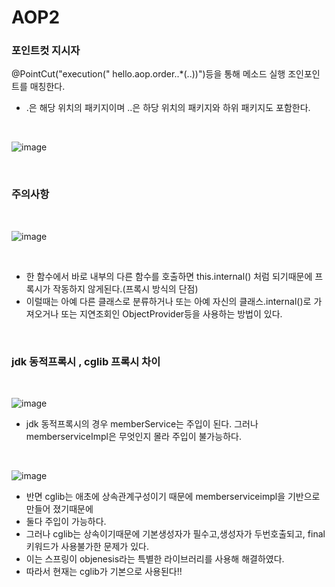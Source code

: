 # AOP2

### 포인트컷 지시자

@PointCut("execution(" hello.aop.order..*(..))")등을 통해 메소드 실행 조인포인트를 매칭한다.
- .은 해당 위치의 패키지이며 ..은 하당 위치의 패키지와 하위 패키지도 포함한다.

<br>

![image](https://github.com/MarkZiRo/spring-project/assets/37473857/cfa1409e-7a26-4e90-b4dd-fca8f7d0be10)

<br>

### 주의사항

<br>

![image](https://github.com/MarkZiRo/spring-project/assets/37473857/bb84a799-3c00-49aa-b6fc-a8fba008e779)

<br>

- 한 함수에서 바로 내부의 다른 함수를 호출하면 this.internal() 처럼 되기때문에 프록시가 작동하지 않게된다.(프록시 방식의 단점)
- 이럴때는 아예 다른 클래스로 분류하거나 또는 아예 자신의 클래스.internal()로 가져오거나 또는 지연조회인 ObjectProvider등을 사용하는 방법이 있다.

<br>

### jdk 동적프록시 , cglib 프록시 차이

<br>

![image](https://github.com/MarkZiRo/spring-project/assets/37473857/c0820ae3-7c31-4e16-823e-0db2690076d1)

- jdk 동적프록시의 경우 memberService는 주입이 된다. 그러나 memberserviceImpl은 무엇인지 몰라 주입이 불가능하다.

<br>

![image](https://github.com/MarkZiRo/spring-project/assets/37473857/85d224b1-6f99-4fb4-9a3a-bcf0526fd957)

- 반면 cglib는 애초에 상속관계구성이기 때문에 memberserviceimpl을 기반으로 만들어 졌기때문에
- 둘다 주입이 가능하다.
- 그러나 cglib는 상속이기때문에 기본생성자가 필수고,생성자가 두번호출되고, final 키워드가 사용불가한 문제가 있다.
- 이는 스프링이 objenesis라는 특별한 라이브러리를 사용해 해결하였다.
- 따라서 현재는 cglib가 기본으로 사용된다!!
<br>

